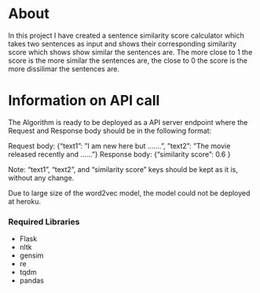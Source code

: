 # About

In this project I have created a sentence similarity score calculator which takes two sentences as input and shows their corresponding similarity score which shows show similar the sentences are. The more close to 1 the score is the more similar the sentences are, the close to 0 the score is the more dissilimar the sentences are.

# Information on API call

The Algorithm is ready to be deployed as a API server endpoint where the Request and Response body should be in the following format:

Request body: {“text1”: ”I am new here but .......”, ”text2”: ”The movie released recently and ......”}   Response body: {“similarity score”: 0.6 }

Note: “text1”, “text2”, and “similarity score” keys should be kept as it is, without any change.

Due to large size of the word2vec model, the model could not be deployed at heroku.

### Required Libraries
- Flask
- nltk
- gensim
- re
- tqdm
- pandas
